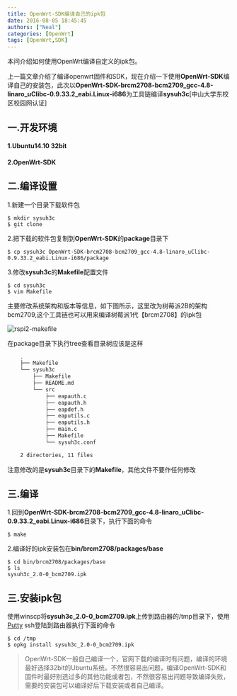```yaml
---
title: OpenWrt-SDK编译自己的ipk包
date: 2016-08-05 18:45:45
authors: ["Neal"]
categories: [OpenWrt]
tags: [OpenWrt,SDK]
---
```

本问介绍如何使用OpenWrt编译自定义的ipk包。
<!--more-->

上一篇文章介绍了编译openwrt固件和SDK，现在介绍一下使用**OpenWrt-SDK**编译自己的安装包，此次以**OpenWrt-SDK-brcm2708-bcm2709_gcc-4.8-linaro_uClibc-0.9.33.2_eabi.Linux-i686**为工具链编译**sysuh3c**[中山大学东校区校园网认证]

## 一.开发环境 
#### 1.Ubuntu14.10 32bit
#### 2.OpenWrt-SDK

## 二.编译设置 
1.新建一个目录下载软件包 

	$ mkdir sysuh3c
	$ git clone 

2.把下载的软件包复制到**OpenWrt-SDK**的**package**目录下

	$ cp sysuh3c OpenWrt-SDK-brcm2708-bcm2709_gcc-4.8-linaro_uClibc-0.9.33.2_eabi.Linux-i686/package

3.修改**sysuh3c**的**Makefile**配置文件

	$ cd sysuh3c
	$ vim Makefile

主要修改系统架构和版本等信息，如下图所示，这里改为树莓派2B的架构bcm2709,这个工具链也可以用来编译树莓派1代【brcm2708】的ipk包

![rspi2-makefile](http://7xseex.com1.z0.glb.clouddn.com/rspi2-makefile.png)

在package目录下执行tree查看目录树应该是这样

```sh
	.
	├── Makefile
	└── sysuh3c
	    ├── Makefile
	    ├── README.md
	    └── src
	        ├── eapauth.c
	        ├── eapauth.h
	        ├── eapdef.h
	        ├── eaputils.c
	        ├── eaputils.h
	        ├── main.c
	        ├── Makefile
	        └── sysuh3c.conf

	2 directories, 11 files
```
注意修改的是**sysuh3c**目录下的**Makefile**，其他文件不要作任何修改

## 三.编译 
1.回到**OpenWrt-SDK-brcm2708-bcm2709_gcc-4.8-linaro_uClibc-0.9.33.2_eabi.Linux-i686**目录下，执行下面的命令

	$ make 

2.编译好的ipk安装包在**bin/brcm2708/packages/base**

	$ cd bin/brcm2708/packages/base 
	$ ls
	sysuh3c_2.0-0_bcm2709.ipk

## 三.安装ipk包 
使用winscp将**sysuh3c_2.0-0_bcm2709.ipk**上传到路由器的/tmp目录下，使用[Putty](http://putty.org) ssh登陆到路由器执行下面的命令

	$ cd /tmp 
	$ opkg install sysuh3c_2.0-0_bcm2709.ipk

> OpenWrt-SDK一般自己编译一个，官网下载的编译时有问题，编译的环境最好选择32bit的Ubuntu系统。不然很容易出问题，编译OpenWrt-SDK和固件时最好别选过多的其他功能或者包，不然很容易出问题导致编译失败，需要的安装包可以编译好后下载安装或者自己编译。

